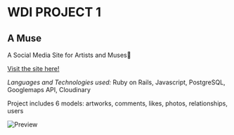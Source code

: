 # WDI PROJECT 1

## A Muse
A Social Media Site for Artists and Muses🎨

[Visit the site here!](https://a-muse.herokuapp.com/)

_Languages and Technologies used:_ Ruby on Rails, Javascript, PostgreSQL, Googlemaps API, Cloudinary

Project includes 6 models: artworks, comments, likes, photos, relationships, users

![Preview](https://i.imgur.com/EBljOSR.png)
